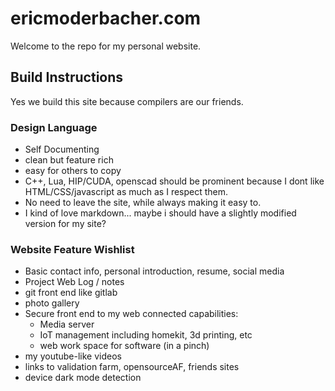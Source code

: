 # ericmoderbacher.com
Welcome to the repo for my personal website.

## Build Instructions
Yes we build this site because compilers are our friends.


### Design Language
- Self Documenting
- clean but feature rich
- easy for others to copy
- C++, Lua, HIP/CUDA, openscad should be prominent because I dont like HTML/CSS/javascript as much as I respect them.
- No need to leave the site, while always making it easy to.
- I kind of love markdown... maybe i should have a slightly modified version for my site?

### Website Feature Wishlist
- Basic contact info, personal introduction, resume, social media
- Project Web Log / notes
- git front end like gitlab
- photo gallery
- Secure front end to my web connected capabilities:
  - Media server
  - IoT management including homekit, 3d printing, etc
  - web work space for software (in a pinch)
- my youtube-like videos
- links to validation farm, opensourceAF, friends sites
- device dark mode detection



